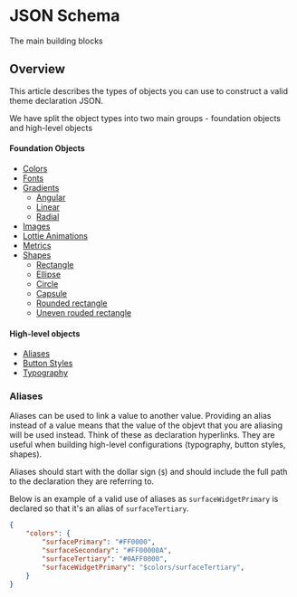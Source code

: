 # JSON Schema

The main building blocks

## Overview

This article describes the types of objects you can use to construct a valid theme declaration JSON. 

We have split the object types into two main groups - foundation objects and high-level objects

#### Foundation Objects

- [Colors](<doc:SnappThemingColorDeclarations>)
- [Fonts](<doc:SnappThemingFontDeclarations>)
- [Gradients](<doc:SnappThemingGradientDeclarations>)
  - [Angular](<doc:SnappThemingGradientDeclarations#Angular-Gradient>) 
  - [Linear](<doc:SnappThemingGradientDeclarations#Linear-Gradient>)
  - [Radial](<doc:SnappThemingGradientDeclarations#Radial-Gradient>)
- [Images](<doc:SnappThemingImageDeclarations>)
- [Lottie Animations](<doc:SnappThemingAnimationDeclarations>)
- [Metrics](<doc:SnappThemingMetricDeclarations>)
- [Shapes](<doc:SnappThemingShapeDeclarations>)
  - [Rectangle](<doc:SnappThemingShapeDeclarations#Rectangle>)
  - [Ellipse](<doc:SnappThemingShapeDeclarations#Ellipse>)
  - [Circle](<doc:SnappThemingShapeDeclarations#Circle>)
  - [Capsule](<doc:SnappThemingShapeDeclarations#Capsule>)
  - [Rounded rectangle](<doc:SnappThemingShapeDeclarations#Rounded-Rectangle>)
  - [Uneven rouded rectangle](<doc:SnappThemingShapeDeclarations#Uneven-Rounded-Rectangle>)

#### High-level objects

- [Aliases](<doc:Aliases>)
- [Button Styles](doc:SnappThemingButtonStyleDeclarations)
- [Typography](<doc:SnappThemingTypographyDeclarations>)


### Aliases

Aliases can be used to link a value to another value. Providing an alias instead of a value means that the value of the objevt that you are aliasing will be used instead. Think of these as declaration hyperlinks. They are useful when building high-level configurations (typography, button styles, shapes).

Aliases should start with the dollar sign (`$`) and should include the full path to the declaration they are referring to.

Below is an example of a valid use of aliases as `surfaceWidgetPrimary` is declared so that it's an alias of `surfaceTertiary`. 

```json
{
    "colors": {
        "surfacePrimary": "#FF0000",
        "surfaceSecondary": "#FF00000A",
        "surfaceTertiary": "#0AFF0000",
        "surfaceWidgetPrimary": "$colors/surfaceTertiary",
    }
}
```

